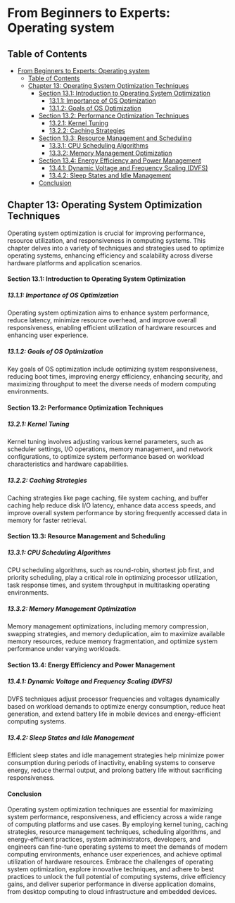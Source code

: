 # From Beginners to Experts: Operating system

## Table of Contents

- [From Beginners to Experts: Operating system](#from-beginners-to-experts-operating-system)
  - [Table of Contents](#table-of-contents)
  - [Chapter 13: Operating System Optimization Techniques](#chapter-13-operating-system-optimization-techniques)
      - [Section 13.1: Introduction to Operating System Optimization](#section-131-introduction-to-operating-system-optimization)
        - [13.1.1: Importance of OS Optimization](#1311-importance-of-os-optimization)
        - [13.1.2: Goals of OS Optimization](#1312-goals-of-os-optimization)
      - [Section 13.2: Performance Optimization Techniques](#section-132-performance-optimization-techniques)
        - [13.2.1: Kernel Tuning](#1321-kernel-tuning)
        - [13.2.2: Caching Strategies](#1322-caching-strategies)
      - [Section 13.3: Resource Management and Scheduling](#section-133-resource-management-and-scheduling)
        - [13.3.1: CPU Scheduling Algorithms](#1331-cpu-scheduling-algorithms)
        - [13.3.2: Memory Management Optimization](#1332-memory-management-optimization)
      - [Section 13.4: Energy Efficiency and Power Management](#section-134-energy-efficiency-and-power-management)
        - [13.4.1: Dynamic Voltage and Frequency Scaling (DVFS)](#1341-dynamic-voltage-and-frequency-scaling-dvfs)
        - [13.4.2: Sleep States and Idle Management](#1342-sleep-states-and-idle-management)
      - [Conclusion](#conclusion)

## Chapter 13: Operating System Optimization Techniques

Operating system optimization is crucial for improving performance, resource utilization, and responsiveness in computing systems. This chapter delves into a variety of techniques and strategies used to optimize operating systems, enhancing efficiency and scalability across diverse hardware platforms and application scenarios.

#### Section 13.1: Introduction to Operating System Optimization

##### 13.1.1: Importance of OS Optimization

Operating system optimization aims to enhance system performance, reduce latency, minimize resource overhead, and improve overall responsiveness, enabling efficient utilization of hardware resources and enhancing user experience.

##### 13.1.2: Goals of OS Optimization

Key goals of OS optimization include optimizing system responsiveness, reducing boot times, improving energy efficiency, enhancing security, and maximizing throughput to meet the diverse needs of modern computing environments.

#### Section 13.2: Performance Optimization Techniques

##### 13.2.1: Kernel Tuning

Kernel tuning involves adjusting various kernel parameters, such as scheduler settings, I/O operations, memory management, and network configurations, to optimize system performance based on workload characteristics and hardware capabilities.

##### 13.2.2: Caching Strategies

Caching strategies like page caching, file system caching, and buffer caching help reduce disk I/O latency, enhance data access speeds, and improve overall system performance by storing frequently accessed data in memory for faster retrieval.

#### Section 13.3: Resource Management and Scheduling

##### 13.3.1: CPU Scheduling Algorithms

CPU scheduling algorithms, such as round-robin, shortest job first, and priority scheduling, play a critical role in optimizing processor utilization, task response times, and system throughput in multitasking operating environments.

##### 13.3.2: Memory Management Optimization

Memory management optimizations, including memory compression, swapping strategies, and memory deduplication, aim to maximize available memory resources, reduce memory fragmentation, and optimize system performance under varying workloads.

#### Section 13.4: Energy Efficiency and Power Management

##### 13.4.1: Dynamic Voltage and Frequency Scaling (DVFS)

DVFS techniques adjust processor frequencies and voltages dynamically based on workload demands to optimize energy consumption, reduce heat generation, and extend battery life in mobile devices and energy-efficient computing systems.

##### 13.4.2: Sleep States and Idle Management

Efficient sleep states and idle management strategies help minimize power consumption during periods of inactivity, enabling systems to conserve energy, reduce thermal output, and prolong battery life without sacrificing responsiveness.

#### Conclusion

Operating system optimization techniques are essential for maximizing system performance, responsiveness, and efficiency across a wide range of computing platforms and use cases. By employing kernel tuning, caching strategies, resource management techniques, scheduling algorithms, and energy-efficient practices, system administrators, developers, and engineers can fine-tune operating systems to meet the demands of modern computing environments, enhance user experiences, and achieve optimal utilization of hardware resources. Embrace the challenges of operating system optimization, explore innovative techniques, and adhere to best practices to unlock the full potential of computing systems, drive efficiency gains, and deliver superior performance in diverse application domains, from desktop computing to cloud infrastructure and embedded devices.